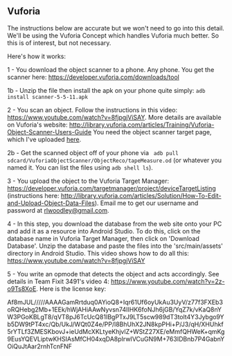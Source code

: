 ## Vuforia

The instructions below are accurate but we won't need to go into this detail. We'll be using the Vuforia Concept which handles Vuforia much better. So this is of interest, but not necessary.

Here's how it works:

1 - You download the object scanner to a phone. Any phone. You get the scanner here: https://developer.vuforia.com/downloads/tool

1b - Unzip the file then install the apk on your phone quite simply: `adb install scanner-5-5-11.apk`

2 - You scan an object. Follow the instructions in this video: https://www.youtube.com/watch?v=8fjpgjViSAY. More details are available on Vuforia's website: http://library.vuforia.com/articles/Training/Vuforia-Object-Scanner-Users-Guide
You need the object scanner target page, which I've uploaded [here](Letter-ObjectScanningTarget[1].pdf).

2b - Get the scanned object off of your phone via ` adb pull sdcard/VuforiaObjectScanner/ObjectReco/tapeMeasure.od` 
     (or whatever you named it. You can list the files using `adb shell ls`).

3 - You upload the object to the Vuforia Target Manager: https://developer.vuforia.com/targetmanager/project/deviceTargetListing
     (instructions here: http://library.vuforia.com/articles/Solution/How-To-Edit-and-Upload-Object-Data-Files). Email me to get our username and password at rlwoodley@gmail.com.
     
4 - In this step, you download the database from the web site onto your PC and add it as a resource into Android Studio. To do this, click on the database name in Vuforia Target Manager, then click on 'Download Database'. Unzip the database and paste the files into the 'src/main/assets' directory in Android Studio. This video shows how to do all this: https://www.youtube.com/watch?v=8fjpgjViSAY

5 - You write an opmode that detects the object and acts accordingly. See details in Team Fixit 3491's video 4: https://www.youtube.com/watch?v=2z-o9Ts8XoE. Here is the license key:


Af8mJUL/////AAAAGamRrtduq0AYioQ8+Iqr61Uf6oyUkAu3UyV/z77f3FXEb3oRQHebg2Mb+1EEk/hWjAHiAAwNyvsn74IIHK6foNJh6jGB/YqZ7k/vKaQ8nYW3PGoKBLgT8/qVT8pJ6TcUcQ81IBgPTxJ9LT5scw989dT3tolt4Y3Jybgo9Yb5DW9tPT4xc/Qb/UkJ/WQt0Z4e/PP/l8BhUhX2JN8kpPHi+P/J3/qH/XHUhkf5rYTLf3ZMESKbovJ+ieUdMcXKLtyeKhjvlZ+WStZ27XE/eMmfQHWeK+qmKg9EusYQEVLiptwKHSIAsMfCH04xqDA8pIrwIVCuGN9M+763IDBnb7P4GabnYOiQuJtAar2rnhTcnFNF





